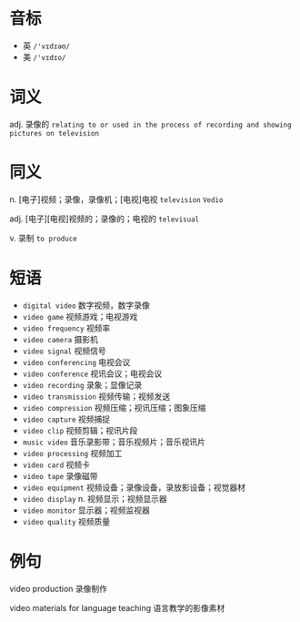 # 音标

- 英 `/'vɪdɪəʊ/`
- 美 `/'vɪdɪo/`

# 词义

adj. 录像的
`relating to or used in the process of recording and showing pictures on television`

# 同义

n. [电子]视频；录像，录像机；[电视]电视
`television` `Vedio`

adj. [电子][电视]视频的；录像的；电视的
`televisual`

v. 录制
`to produce`

# 短语

- `digital video` 数字视频，数字录像
- `video game` 视频游戏；电视游戏
- `video frequency` 视频率
- `video camera` 摄影机
- `video signal` 视频信号
- `video conferencing` 电视会议
- `video conference` 视讯会议；电视会议
- `video recording` 录象；显像记录
- `video transmission` 视频传输；视频发送
- `video compression` 视频压缩；视讯压缩；图象压缩
- `video capture` 视频捕捉
- `video clip` 视频剪辑；视讯片段
- `music video` 音乐录影带；音乐视频片；音乐视讯片
- `video processing` 视频加工
- `video card` 视频卡
- `video tape` 录像磁带
- `video equipment` 视频设备；录像设备，录放影设备；视觉器材
- `video display` n. 视频显示；视频显示器
- `video monitor` 显示器；视频监视器
- `video quality` 视频质量

# 例句

video production
录像制作

video materials for language teaching
语言教学的影像素材


